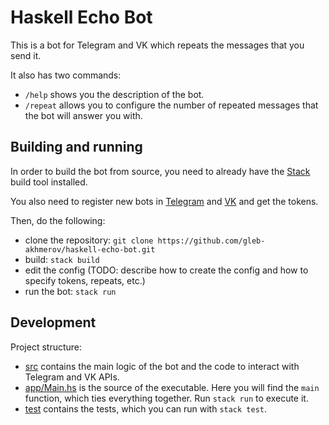 # Haskell Echo Bot

This is a bot for Telegram and VK which repeats the messages that you send it.

It also has two commands:
- `/help` shows you the description of the bot.
- `/repeat` allows you to configure the number of repeated messages that the bot will answer you with.


## Building and running

In order to build the bot from source, you need to already have the [Stack](https://www.haskellstack.org) build tool installed.

You also need to register new bots in [Telegram](https://core.telegram.org/bots/api) and [VK](https://vk.com/dev/bots_longpoll) and get the tokens.

Then, do the following:
- clone the repository: `git clone https://github.com/gleb-akhmerov/haskell-echo-bot.git`
- build: `stack build`
- edit the config (TODO: describe how to create the config and how to specify tokens, repeats, etc.)
- run the bot: `stack run`


## Development

Project structure:
- [src](src) contains the main logic of the bot and the code to interact with Telegram and VK APIs.
- [app/Main.hs](app/Main.hs) is the source of the executable. Here you will find the `main` function, which ties everything together. Run `stack run` to execute it.
- [test](test) contains the tests, which you can run with `stack test`.
